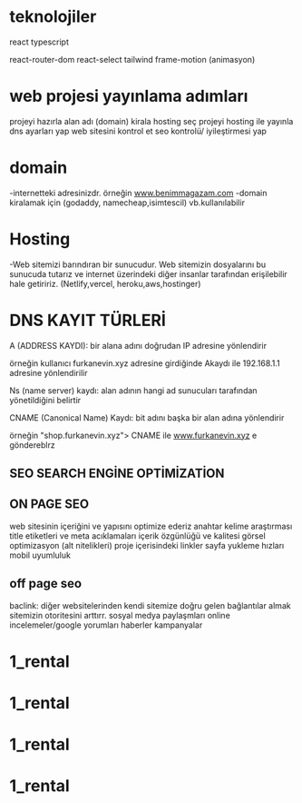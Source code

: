 # teknolojiler

react
typescript

react-router-dom
react-select
tailwind
frame-motion (animasyon)

# web projesi yayınlama adımları

projeyi hazırla
alan adı (domain) kirala
hosting seç
projeyi hosting ile yayınla
dns ayarları yap
web sitesini kontrol et
seo kontrolü/ iyileştirmesi yap

# domain

-internetteki adresinizdr. örneğin www.benimmagazam.com
-domain kiralamak için (godaddy, namecheap,isimtescil) vb.kullanılabilir

# Hosting  

-Web sitemizi barındıran bir sunucudur. Web sitemizin dosyalarını bu sunucuda tutarız ve internet üzerindeki diğer insanlar tarafından erişilebilir hale getiririz. (Netlify,vercel, heroku,aws,hostinger)

# DNS KAYIT TÜRLERİ 
 A (ADDRESS KAYDI): bir alana adını  doğrudan IP adresine yönlendirir

 örneğin kullanıcı furkanevin.xyz adresine girdiğinde Akaydı ile 192.168.1.1 adresine yönlendirilir

 Ns (name server) kaydı: alan adının hangi ad sunucuları tarafından yönetildiğini belirtir
 
 CNAME (Canonical Name) Kaydı: bit adını başka bir alan adına yönlendirir

 örneğin "shop.furkanevin.xyz"> CNAME ile www.furkanevin.xyz e göndereblrz


## SEO SEARCH ENGİNE OPTİMİZATİON

## ON PAGE SEO
web sitesinin içeriğini ve yapısını optimize ederiz
anahtar kelime araştırması
title etiketleri ve meta acıklamaları
içerik özgünlüğü ve kalitesi
görsel optimizasyon (alt nitelikleri)
proje içerisindeki linkler
sayfa yukleme hızları
mobil uyumluluk

## off page seo
baclink: diğer websitelerinden kendi sitemize doğru gelen bağlantılar almak sitemizin otoritesini arttırr.
sosyal medya paylaşmları
online incelemeler/google yorumları
haberler
kampanyalar

# 1_rental
# 1_rental
# 1_rental
# 1_rental
